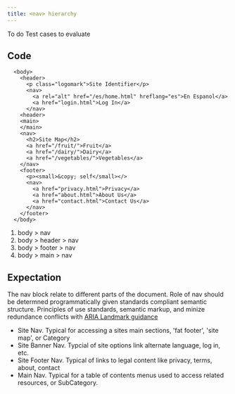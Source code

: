 ```yaml
---
title: <nav> hierarchy
---
```

To do
Test cases to evaluate

## Code
```
  <body>
    <header>
      <p class="logomark">Site Identifier</p>
      <nav>
        <a rel="alt" href="/es/home.html" hreflang="es">En Espanol</a>
        <a href="login.html">Log In</a>
      </nav>
    <header>
    <main>
    </main>
    <nav>
      <h2>Site Map</h2>
      <a href="/fruit/">Fruit</a>
      <a href="/dairy/">Dairy</a>
      <a href="/vegetables/">Vegetables</a>
    </nav>
    <footer>
      <p><small>&copy; self</small></>
      <nav>
        <a href="privacy.html">Privacy</a>
        <a href="about.html">About Us</a>
        <a href="contact.html">Contact Us</a>
      </nav>
    </footer>
  </body>
```

1. body > nav
2. body > header > nav
2. body > footer > nav
2. body > main > nav

## Expectation
The nav block relate to different parts of the document.  Role of nav should be determned programmatically given standards compliant semantic structure.  Principles of use standards, semantic markup, and minize redundance conflicts with [ARIA Landmark guidance](ttps://www.w3.org/TR/wai-aria-practices/examples/landmarks/navigation.html)

* Site Nav. Typical for accessing a sites main sections, 'fat footer', 'site map', or Category
* Site Banner Nav.  Typcial of site options link alternate language, log in, etc.
* Site Footer Nav.  Typical of links to legal content like privacy, terms, about, contact
* Main Nav.  Typical for a table of contents menus used to access related resources, or SubCategory.





